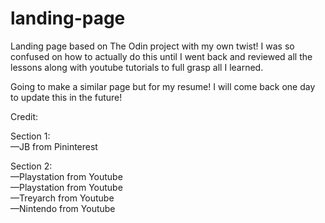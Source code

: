 # landing-page

Landing page based on The Odin project with my own twist!
I was so confused on how to actually do this until I went back and reviewed all the lessons along with youtube tutorials to full grasp all I learned.

Going to make a similar page but for my resume!
I will come back one day to update this in the future!

Credit:

Section 1:  
&mdash;JB from Pininterest  

Section 2:  
&mdash;Playstation from Youtube  
&mdash;Playstation from Youtube  
&mdash;Treyarch from Youtube  
&mdash;Nintendo from Youtube  

